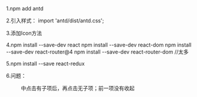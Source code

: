 1.npm add antd

2.引入样式：
import 'antd/dist/antd.css';

3.添加Icon方法

4.npm install --save-dev react
npm install --save-dev react-dom
npm install --save-dev react-router@4
npm install --save-dev react-router-dom
//太多

5.npm install --save react-redux

6.问题： <Menu/>中点击有子项后，再点击无子项；前一项没有收起